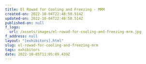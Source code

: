 ```yaml
---
title: El Rowad for Cooling and Freezing - MRM
created-on: 2022-10-04T22:48:50.514Z
updated-on: 2022-10-04T22:48:50.514Z
published-on: null
f_logo:
  url: /assets/images/el-rowad-for-cooling-and-freezing-mrm.jpg
f_address: null
layout: "[exhibitors].html"
slug: el-rowad-for-cooling-and-freezing-mrm
tags: exhibitors
date: 2022-10-05T11:05:09.439Z
---
```

